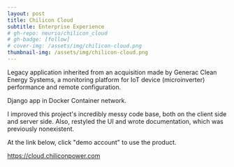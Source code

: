 ```yaml
---
layout: post
title: Chilicon Cloud
subtitle: Enterprise Experience
# gh-repo: neurio/chilicon_cloud
# gh-badge: [follow]
# cover-img: /assets/img/chilicon-cloud.png
thumbnail-img: /assets/img/chilicon-cloud.png
---
```

Legacy application inherited from an acquisition made by Generac Clean Energy Systems, a monitoring platform for IoT device (microinverter) performance and remote configuration.

Django app in Docker Container network.

I improved this project's incredibly messy code base, both on the client side and server side. Also, restyled the UI and wrote documentation, which was previously nonexistent.

At the link below, click "demo account" to use the product.

<a href="https://cloud.chiliconpower.com" target="_blank">https://cloud.chiliconpower.com</a>
